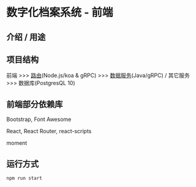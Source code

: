 # 数字化档案系统 - 前端

## 介绍 / 用途

## 项目结构

前端 >>>
[路由](https://github.com/ovaphlow/himawari-dispatcher)(Node.js/koa & gRPC) >>>
[数据服务](https://github.com/ovaphlow/himawari-grpc)(Java/gRPC) / 其它服务 >>>
数据库(PostgresQL 10)

## 前端部分依赖库

Bootstrap, Font Awesome

React, React Router, react-scripts

moment

## 运行方式

    npm run start
